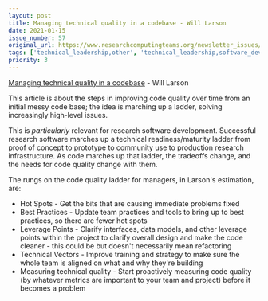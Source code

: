 ```yaml
---
layout: post
title: Managing technical quality in a codebase - Will Larson
date: 2021-01-15
issue_number: 57
original_url: https://www.researchcomputingteams.org/newsletter_issues/0057
tags: ['technical_leadership,other', 'technical_leadership,software_development']
priority: 3
---
```


<!-- markdownlint-disable MD033 -->
<!-- markdownlint-disable MD041 -->
<!-- markdownlint-disable MD049 -->

[Managing technical quality in a codebase](https://lethain.com//managing-technical-quality/) - Will Larson

This article is about the steps in improving code quality over time from an initial messy code base; the idea is marching up a ladder, solving increasingly high-level issues.

This is *particularly* relevant for research software development. Successful research software marches up a technical readiness/maturity ladder from proof of concept to prototype to community use to production research infrastructure. As code marches up that ladder, the tradeoffs change, and the needs for code quality change with them.

The rungs on the code quality ladder for managers, in Larson's estimation, are:

- Hot Spots - Get the bits that are causing immediate problems fixed
- Best Practices - Update team practices and tools to bring up to best practices, so there are fewer hot spots
- Leverage Points - Clarify interfaces, data models, and other leverage points within the project to clarify overall design and make the code cleaner - this could be but doesn't necessarily mean refactoring
- Technical Vectors - Improve training and strategy to make sure the whole team is aligned on what and why they're building
- Measuring technical quality - Start proactively measuring code quality (by whatever metrics are important to your team and project) before it becomes a problem
